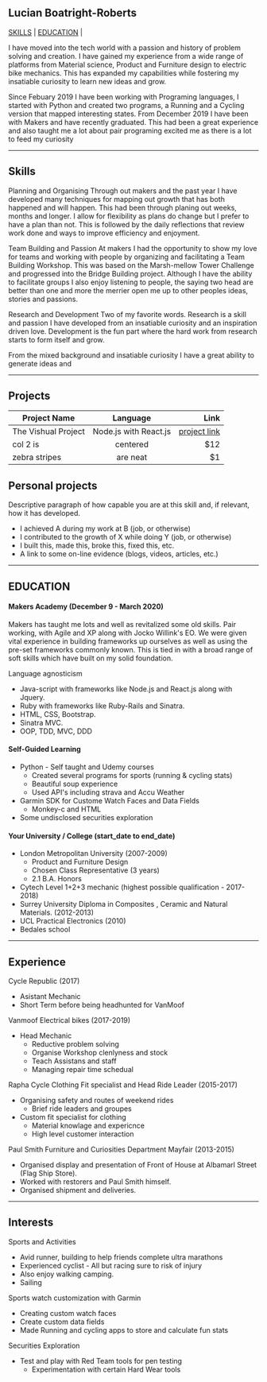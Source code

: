 ## Lucian Boatright-Roberts

[SKILLS](#Skills) | [EDUCATION](#Education) | 


I have moved into the tech world with a passion and history of problem solving and creation. I have gained my experience from a wide range of
platforms from Material science, Product and Furniture design to electric bike mechanics. This has expanded my capabilities while fostering
my insatiable curiosity to learn new ideas and grow.

Since Febuary 2019 I have been working with Programing languages, I started with Python and created two programs, a Running and a Cycling
version that mapped interesting states. From December 2019 I have been with Makers and have recently graduated. This had been a great
experience and also taught me a lot about pair programing excited me as there is a lot to feed my curiosity




<!--  like Computer Added Desgin, Mechanics on bikes both electric and human powered, artist creation and passion for asthetics and presision. Since January 2019 I have been learning Programing languages and the power of programing in the modern world with all its multitude of aplications.
As both a creator and a team worker programing has shown itself to be a profsion...

 I am a keen problem solver with experience in a wide range of areas from Mechanics to materials. I am a very active person with passion and exctiment for what I do.  

 My interestes in programing have ranged from scraping information and data collection to data calculation and collection for Garmin sports devices.  -->
 ***

## Skills

<!-- Consider skills relevent to software development. Then consider your best skills. Pick 2-4 skills and write a short descriptive paragraph for each one. You should demonstrate how capable you are at this skill with examples.


From years of experience solving problems and working with teams and customers I have a high level of comunicative skills. 
Due to many industry jobs I have also learned to work well in teams and leadig teams. This was refined at Univercity Design course and throughout my workig carrea. I am good at aporaching to problems from multiple angles and seeing things in many different ways which has both been very usefull in programing and very intersting as there are some many different wasys to compleat teh same task in codeing. -->

Planning and Organising
Through out makers and the past year I have developed many techniques for mapping out growth that has both happened and will happen. This had
been through planing out weeks, months and longer. I allow for flexibility as plans do change but I prefer to have a plan than not. This is
followed by the daily reflections that review work done and ways to improve efficiency and enjoyment. 

Team Building and Passion
At makers I had the opportunity to show my love for teams and working with people by organizing and facilitating a Team Building Workshop. This was based on the Marsh-mellow Tower Challenge and progressed into the Bridge Building project. Although I have the ability to facilitate groups I also enjoy listening to people, the saying two head are better than one and more the merrier open me up to other peoples ideas, stories and passions. 


Research and Development
Two of my favorite words. Research is a skill and passion I have developed from an insatiable curiosity and an inspiration driven love. Development is the fun part where the hard work from research starts to form itself and grow.

 From the mixed background and insatiable curiosity I have a great ability to generate ideas and

***

## Projects 

| Project Name  | Language      | Link  |
| ------------- |:-------------:| -----:|
| The Vishual Project | Node.js with React.js| [project link](https://github.com/lucianboatright/Vishualizer-Front-End) |
| col 2 is      | centered      |   $12 |
| zebra stripes | are neat      |    $1 |

## Personal projects 


Descriptive paragraph of how capable you are at this skill and, if relevant, how it has developed.

- I achieved A during my work at B (job, or otherwise)
- I contributed to the growth of X while doing Y (job, or otherwise)
- I built this, made this, broke this, fixed this, etc.
- A link to some on-line evidence (blogs, videos, articles, etc.)


***

## EDUCATION

#### Makers Academy (December 9 - March 2020)

Makers has taught me lots and well as revitalized some old skills.
Pair working, with Agile and XP along with Jocko Willink's EO.
We were given vital experience in building frameworks up ourselves as well as using the pre-set frameworks commonly known. This is tied in with a broad range of soft skills which have built on my solid foundation.

Language agnosticism 
- Java-script with frameworks like Node.js and React.js along with Jquery.
- Ruby with frameworks like Ruby-Rails and Sinatra.
- HTML, CSS, Bootstrap.
- Sinatra MVC.
- OOP, TDD, MVC, DDD

#### Self-Guided Learning 
- Python - Self taught and Udemy courses
	- Created several programs for sports (running & cycling stats)
	- Beautiful soup experience
	- Used API's including strava and Accu Weather
- Garmin SDK for Custome Watch Faces and Data Fields
	- Monkey-c and HTML
- Some undisclosed securities exploration 

#### Your University / College (start_date to end_date)

- London Metropolitan University (2007-2009)
	- Product and Furniture Design
	- Chosen Class Representative (3 years)
	- 2.1 B.A. Honors
- Cytech Level 1+2+3 mechanic (highest possible qualification - 2017-2018)
- Surrey University Diploma in Composites , Ceramic and Natural Materials. (2012-2013)
- UCL Practical Electronics (2010)
- Bedales school 

***

## Experience
Cycle Republic (2017)
- Asistant Mechanic
- Short Term before being headhunted for VanMoof

Vanmoof Electrical bikes (2017-2019)
- Head Mechanic
	- Reductive problem solving
	- Organise Workshop clenlyness and stock
	- Teach Assistans and staff 
	- Managing repair time schedual  

Rapha Cycle Clothing Fit specialist and Head Ride Leader (2015-2017)
- Organising safety and routes of weekend rides
	- Brief ride leaders and groupes 
- Custom fit specialist for clothing 
	- Material knowlage and expericnce 
	- High level customer interaction

Paul Smith Furniture and Curiosities Department Mayfair (2013-2015)
- Organised display and presentation of Front of House at Albamarl Street (Flag Ship Store).
- Worked with restorers and Paul Smith himself. 
- Organised shipment and deliveries. 

***

## Interests

Sports and Activities
- Avid runner, building to help friends complete ultra marathons
- Experienced cyclist - All but racing sure to risk of injury
- Also enjoy walking camping.
- Sailing

Sports watch customization with Garmin
- Creating custom watch faces
- Create custom data fields
- Made Running and cycling apps to store and calculate fun stats

Securities Exploration
- Test and play with Red Team tools for pen testing
	- Experimentation with certain Hard Wear tools




